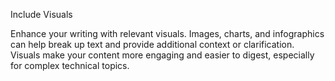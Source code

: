 Include Visuals

Enhance your writing with relevant visuals. Images, charts, and infographics can help break up text and provide additional context or clarification. Visuals make your content more engaging and easier to digest, especially for complex technical topics.
